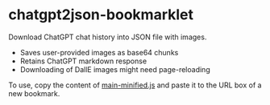 # chatgpt2json-bookmarklet

Download ChatGPT chat history into JSON file with images.

- Saves user-provided images as base64 chunks
- Retains ChatGPT markdown response
- Downloading of DallE images might need page-reloading

To use, copy the content of [main-minified.js](main-minified.js) and paste it to the URL box of a new bookmark.

